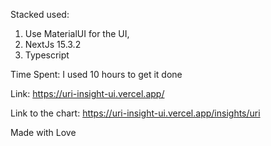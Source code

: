Stacked used: 
1. Use MaterialUI for the UI,
2.  NextJs 15.3.2 
3. Typescript

Time Spent: I used 10 hours to get it done

Link: https://uri-insight-ui.vercel.app/

Link to the chart: https://uri-insight-ui.vercel.app/insights/uri

Made with Love